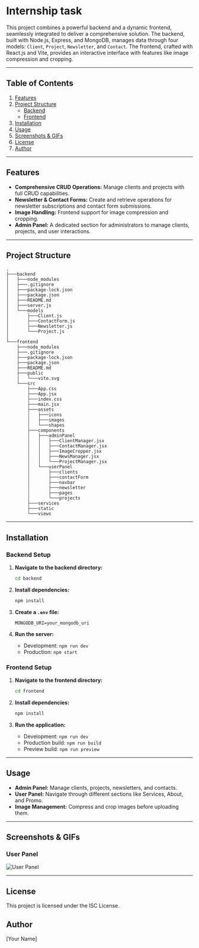 # Internship task

This project combines a powerful backend and a dynamic frontend, seamlessly integrated to deliver a comprehensive solution. The backend, built with Node.js, Express, and MongoDB, manages data through four models: `Client`, `Project`, `Newsletter`, and `Contact`. The frontend, crafted with React.js and Vite, provides an interactive interface with features like image compression and cropping.

---

## Table of Contents

1. [Features](#features)
2. [Project Structure](#project-structure)
   - [Backend](#backend)
   - [Frontend](#frontend)
3. [Installation](#installation)
4. [Usage](#usage)
5. [Screenshots & GIFs](#screenshots--gifs)
6. [License](#license)
7. [Author](#author)

---

## Features

- **Comprehensive CRUD Operations:** Manage clients and projects with full CRUD capabilities.
- **Newsletter & Contact Forms:** Create and retrieve operations for newsletter subscriptions and contact form submissions.
- **Image Handling:** Frontend support for image compression and cropping.
- **Admin Panel:** A dedicated section for administrators to manage clients, projects, and user interactions.

---

## Project Structure

```plaintext
.
├───backend
│   ├───node_modules
│   ├───.gitignore
│   ├───package-lock.json
│   ├───package.json
│   ├───README.md
│   ├───server.js
│   └───models
│       ├───Client.js
│       ├───ContactForm.js
│       ├───Newsletter.js
│       └───Project.js
│
└───frontend
    ├───node_modules
    ├───.gitignore
    ├───package-lock.json
    ├───package.json
    ├───README.md
    ├───public
    │   └───vite.svg
    └───src
        ├───App.css
        ├───App.jsx
        ├───index.css
        ├───main.jsx
        ├───assets
        │   ├───icons
        │   ├───images
        │   └───shapes
        ├───components
        │   ├───adminPanel
        │   │   ├───ClientManager.jsx
        │   │   ├───ContactManager.jsx
        │   │   ├───ImageCropper.jsx
        │   │   ├───NewsManager.jsx
        │   │   └───ProjectManager.jsx
        │   └───userPanel
        │       ├───clients
        │       ├───contactForm
        │       ├───navbar
        │       ├───newsletter
        │       ├───pages
        │       └───projects
        ├───services
        ├───static
        └───views

```
---

## Installation

### Backend Setup

1. **Navigate to the backend directory:**
   ```bash
   cd backend
   ```

2. **Install dependencies:**
   ```bash
   npm install
   ```

3. **Create a `.env` file:**
   ```plaintext
   MONGODB_URI=your_mongodb_uri
   ```

4. **Run the server:**
   - Development: `npm run dev`
   - Production: `npm start`

### Frontend Setup

1. **Navigate to the frontend directory:**
   ```bash
   cd frontend
   ```

2. **Install dependencies:**
   ```bash
   npm install
   ```

3. **Run the application:**
   - Development: `npm run dev`
   - Production build: `npm run build`
   - Preview build: `npm run preview`

---

## Usage

- **Admin Panel:** Manage clients, projects, newsletters, and contacts.
- **User Panel:** Navigate through different sections like Services, About, and Promo.
- **Image Management:** Compress and crop images before uploading them.

---

## Screenshots & GIFs

### User Panel
![User Panel](https://res.cloudinary.com/dqhtnjrzm/image/upload/v1724684825/Screenshot_2024-08-26_203641_tba9kv.png)

---

## License

This project is licensed under the ISC License.

## Author

[Your Name]

